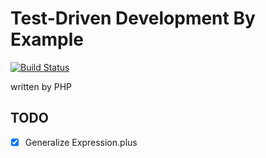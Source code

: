 # Test-Driven Development By Example

[![Build Status](https://travis-ci.org/ykws/test-driven-development-by-example-php.svg?branch=master)](https://travis-ci.org/ykws/test-driven-development-by-example-php)

written by PHP

## TODO

- [x] Generalize Expression.plus
